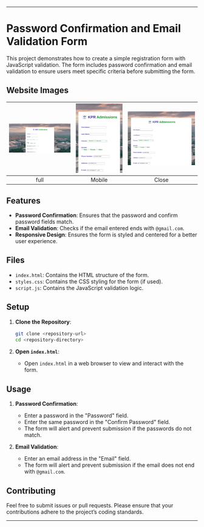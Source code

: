 
---

# Password Confirmation and Email Validation Form

This project demonstrates how to create a simple registration form with JavaScript validation. The form includes password confirmation and email validation to ensure users meet specific criteria before submitting the form.

## Website Images
| ![image 1](image/test1.png) | ![image 2](image/test2.png) | ![image 3](image/test3.png) | 
|:-------------------:|:-------------------:|:-------------------:|
|      full       |        Mobile        |      Close       |



## Features

- **Password Confirmation**: Ensures that the password and confirm password fields match.
- **Email Validation**: Checks if the email entered ends with `@gmail.com`.
- **Responsive Design**: Ensures the form is styled and centered for a better user experience.

## Files

- `index.html`: Contains the HTML structure of the form.
- `styles.css`: Contains the CSS styling for the form (if used).
- `script.js`: Contains the JavaScript validation logic.

## Setup

1. **Clone the Repository**:

    ```bash
    git clone <repository-url>
    cd <repository-directory>
    ```

2. **Open `index.html`**:
    - Open `index.html` in a web browser to view and interact with the form.

## Usage

1. **Password Confirmation**:
   - Enter a password in the "Password" field.
   - Enter the same password in the "Confirm Password" field.
   - The form will alert and prevent submission if the passwords do not match.

2. **Email Validation**:
   - Enter an email address in the "Email" field.
   - The form will alert and prevent submission if the email does not end with `@gmail.com`.


## Contributing

Feel free to submit issues or pull requests. Please ensure that your contributions adhere to the project’s coding standards.


---
